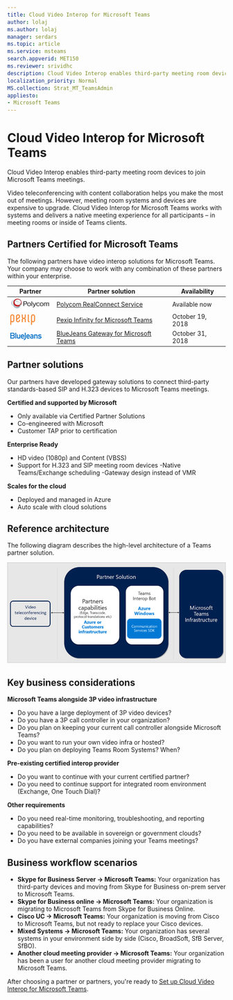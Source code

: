 ```yaml
---
title: Cloud Video Interop for Microsoft Teams
author: lolaj
ms.author: lolaj
manager: serdars
ms.topic: article
ms.service: msteams
search.appverid: MET150
ms.reviewer: srividhc
description: Cloud Video Interop enables third-party meeting room devices to join Microsoft Teams meetings. 
localization_priority: Normal
MS.collection: Strat_MT_TeamsAdmin
appliesto: 
- Microsoft Teams
---
```


# Cloud Video Interop for Microsoft Teams

Cloud Video Interop enables third-party meeting room devices to join Microsoft Teams meetings.

Video teleconferencing with content collaboration helps you make the most out of meetings. However, meeting room systems and devices are expensive to upgrade. Cloud Video Interop for Microsoft Teams works with systems and delivers a native meeting experience for all participants – in meeting rooms or inside of Teams clients. 

## Partners Certified for Microsoft Teams

The following partners have video interop solutions for Microsoft Teams. Your company may choose to work with any combination of these partners within your enterprise. 


|Partner|Partner solution|Availability|
|----|---|----|
|![Polycom RealConnect](media/polycom.png) | <a href="https://aka.ms/PolycomRealConnect" target="_blank">Polycom RealConnect Service</a> |Available now|
|![Pexip Infinity](media/pexip.png)| <a href="https://aka.ms/PexipInfinity" target="_blank">Pexip Infinity for Microsoft Teams</a> | October 19, 2018|
|![BlueJeans Gateway](media/bluejeans.png)| <a href="https://aka.ms/BluejeansGateway" target="_blank">BlueJeans Gateway for Microsoft Teams</a> | October 31, 2018|

## Partner solutions

Our partners have developed gateway solutions to connect third-party standards-based SIP and H.323 devices to Microsoft Teams meetings.  
 
**Certified and supported by Microsoft**

- Only available via Certified Partner Solutions
- Co-engineered with Microsoft
- Customer TAP prior to certification

**Enterprise Ready**

- HD video (1080p) and Content (VBSS)
- Support for H.323 and SIP meeting room devices
-Native Teams/Exchange scheduling
-Gateway design instead of VMR

**Scales for the cloud**

- Deployed and managed in Azure
- Auto scale with cloud solutions

 
## Reference architecture

The following diagram describes the high-level architecture of a Teams partner solution.

![Teams Cloud Video Interop partner solution](media/teams-cloud-video-interop-partner-solution.png)

## Key business considerations

**Microsoft Teams alongside 3P video infrastructure**

- Do you have a large deployment of 3P video devices?
- Do you have a 3P call controller in your organization?
- Do you plan on keeping your current call controller alongside Microsoft Teams?
- Do you want to run your own video infra or hosted? 
- Do you plan on deploying Teams Room Systems? When?

**Pre-existing certified interop provider**

- Do you want to continue with your current certified partner?
- Do you need to continue support for integrated room environment (Exchange, One Touch Dial)?

**Other requirements**

- Do you need real-time monitoring, troubleshooting, and reporting capabilities?
- Do you need to be available in sovereign or government clouds?
- Do you have external companies joining your Teams meetings? 

## Business workflow scenarios

- **Skype for Business Server -> Microsoft Teams:** Your organization has third-party devices and moving from Skype for Business on-prem server to Microsoft Teams.  
- **Skype for Business online -> Microsoft Teams:** 
Your organization is migrating to Microsoft Teams from Skype for Business Online.
- **Cisco UC -> Microsoft Teams:** Your organization is moving from Cisco to Microsoft Teams, but not ready to replace your Cisco devices.
- **Mixed Systems -> Microsoft Teams:** 
Your organization has several systems in your environment side by side (Cisco, BroadSoft, SfB Server, SfBO).
- **Another cloud meeting provider -> Microsoft Teams:** 
Your organization has been a user for another cloud meeting provider migrating to Microsoft Teams.


After choosing a partner or partners, you're ready to [Set up Cloud Video Interop for Microsoft Teams](cloud-video-interop-for-teams-set-up.md). 
